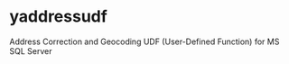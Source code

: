 yaddressudf
===========

Address Correction and Geocoding UDF (User-Defined Function) for MS SQL Server
